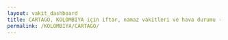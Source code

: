 ```yaml
---
layout: vakit_dashboard
title: CARTAGO, KOLOMBIYA için iftar, namaz vakitleri ve hava durumu - ilçe/eyalet seç
permalink: /KOLOMBIYA/CARTAGO/
---
```


<script type="text/javascript">
  var GLOBAL_COUNTRY = 'KOLOMBIYA';
  var GLOBAL_CITY = 'CARTAGO';
  var GLOBAL_STATE = '';
  var lat = 72;
  var lon = 21;
</script>
